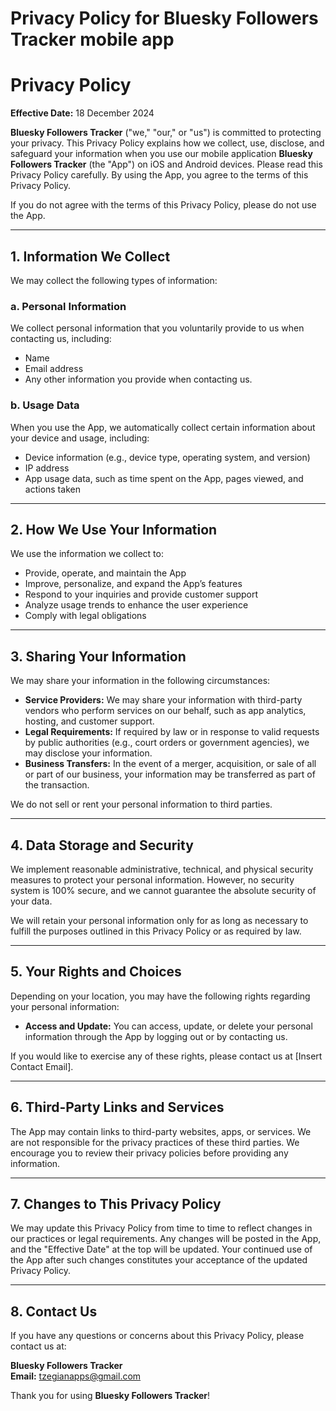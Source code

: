 # Privacy Policy for Bluesky Followers Tracker mobile app

# Privacy Policy

**Effective Date:** 18 December 2024

**Bluesky Followers Tracker** ("we," "our," or "us") is committed to protecting your privacy. This Privacy Policy explains how we collect, use, disclose, and safeguard your information when you use our mobile application **Bluesky Followers Tracker** (the "App") on iOS and Android devices. Please read this Privacy Policy carefully. By using the App, you agree to the terms of this Privacy Policy.

If you do not agree with the terms of this Privacy Policy, please do not use the App.

---

## 1. Information We Collect

We may collect the following types of information:

### a. Personal Information
We collect personal information that you voluntarily provide to us when contacting us, including:
- Name
- Email address
- Any other information you provide when contacting us.

### b. Usage Data
When you use the App, we automatically collect certain information about your device and usage, including:
- Device information (e.g., device type, operating system, and version)
- IP address
- App usage data, such as time spent on the App, pages viewed, and actions taken

---

## 2. How We Use Your Information

We use the information we collect to:
- Provide, operate, and maintain the App
- Improve, personalize, and expand the App’s features
- Respond to your inquiries and provide customer support
- Analyze usage trends to enhance the user experience
- Comply with legal obligations

---

## 3. Sharing Your Information

We may share your information in the following circumstances:
- **Service Providers:** We may share your information with third-party vendors who perform services on our behalf, such as app analytics, hosting, and customer support.
- **Legal Requirements:** If required by law or in response to valid requests by public authorities (e.g., court orders or government agencies), we may disclose your information.
- **Business Transfers:** In the event of a merger, acquisition, or sale of all or part of our business, your information may be transferred as part of the transaction.

We do not sell or rent your personal information to third parties.

---

## 4. Data Storage and Security

We implement reasonable administrative, technical, and physical security measures to protect your personal information. However, no security system is 100% secure, and we cannot guarantee the absolute security of your data.

We will retain your personal information only for as long as necessary to fulfill the purposes outlined in this Privacy Policy or as required by law.

---

## 5. Your Rights and Choices

Depending on your location, you may have the following rights regarding your personal information:
- **Access and Update:** You can access, update, or delete your personal information through the App by logging out or by contacting us.

If you would like to exercise any of these rights, please contact us at [Insert Contact Email].

---

## 6. Third-Party Links and Services

The App may contain links to third-party websites, apps, or services. We are not responsible for the privacy practices of these third parties. We encourage you to review their privacy policies before providing any information.

---

## 7. Changes to This Privacy Policy

We may update this Privacy Policy from time to time to reflect changes in our practices or legal requirements. Any changes will be posted in the App, and the "Effective Date" at the top will be updated. Your continued use of the App after such changes constitutes your acceptance of the updated Privacy Policy.

---

## 8. Contact Us

If you have any questions or concerns about this Privacy Policy, please contact us at:

**Bluesky Followers Tracker**  
**Email:** tzegianapps@gmail.com

Thank you for using **Bluesky Followers Tracker**!

